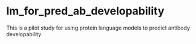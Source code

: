 # lm_for_pred_ab_developability
This is a pilot study for using protein language models to predict antibody developability
